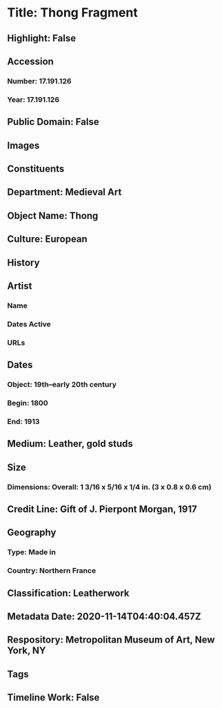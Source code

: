 # Title: Thong Fragment
## Highlight: False
## Accession
### Number: 17.191.126
### Year: 17.191.126
## Public Domain: False
## Images
## Constituents
## Department: Medieval Art
## Object Name: Thong
## Culture: European
## History
## Artist
### Name
### Dates Active
### URLs
## Dates
### Object: 19th–early 20th century
### Begin: 1800
### End: 1913
## Medium: Leather, gold studs
## Size
### Dimensions: Overall: 1 3/16 x 5/16 x 1/4 in. (3 x 0.8 x 0.6 cm)
## Credit Line: Gift of J. Pierpont Morgan, 1917
## Geography
### Type: Made in
### Country: Northern France
## Classification: Leatherwork
## Metadata Date: 2020-11-14T04:40:04.457Z
## Respository: Metropolitan Museum of Art, New York, NY
## Tags
## Timeline Work: False